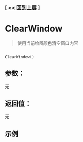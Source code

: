 ### [[ << 回到上层 ]](README.md)

# ClearWindow

> 使用当前绘图颜色清空窗口内容

```lua

ClearWindow()

```

## 参数：

无

## 返回值：

无

## 示例

```lua

```